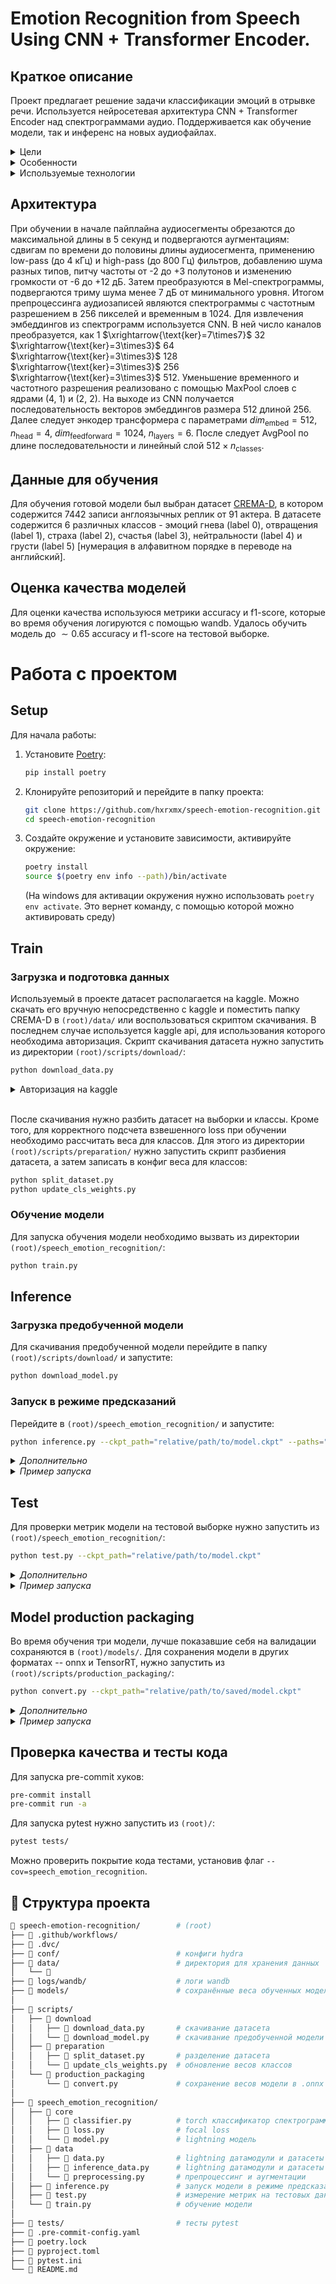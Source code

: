 # Emotion Recognition from Speech Using CNN + Transformer Encoder.

## Краткое описание

Проект предлагает решение задачи классификации эмоций в отрывке речи.
Используется нейросетевая архитектура CNN + Transformer Encoder над
спектрограммами аудио. Поддерживается как обучение модели, так и инференс на
новых аудиофайлах.

<details>
<summary>Цели</summary>

- Реализация архитектуры на основе спектрограмм с использованием сверточных и
  attention-слоёв для решения поставленной задачи.
- Реализация удобного пайплайна для обучения и инференса с использованием
  современных инструментов.

</details>

<details>
<summary>Особенности</summary>

- Предобученные версии модели используются для классификации англоязычных
  отрывков речи.
- Работа с зашумлёнными аудио, использование аугментаций при обучении модели.
- Использование CLI интерфейса для загрузки датасета и начала обучения модели.
- Использование CNN + Transformer Encoder.
- Использование Lightning для реализации модульной читаемой структуры кода.
- Логгирование с помощью wandb.

</details>

<details>
<summary>Используемые технологии</summary>

- Lightning
- Poetry
- Wandb logging
- Hydra config
- Pytest

</details>

## Архитектура

При обучении в начале пайплайна аудиосегменты обрезаются до максимальной длины в
5 секунд и подвергаются аугментациям: сдвигам по времени до половины длины
аудиосегмента, применению low-pass (до 4 кГц) и high-pass (до 800 Гц) фильтров,
добавлению шума разных типов, питчу частоты от -2 до +3 полутонов и изменению
громкости от -6 до +12 дБ. Затем преобразуются в Mel-спектрограммы, подвергаются
триму шума менее 7 дБ от минимального уровня. Итогом препроцессинга аудиозаписей
являются спектрограммы с частотным разрешением в 256 пикселей и временным
в 1024. Для извлечения эмбеддингов из спектрограмм используется CNN. В ней число
каналов преобразуется, как 1 $\xrightarrow{\text{ker}=7\times7}$ 32
$\xrightarrow{\text{ker}=3\times3}$ 64 $\xrightarrow{\text{ker}=3\times3}$ 128
$\xrightarrow{\text{ker}=3\times3}$ 256 $\xrightarrow{\text{ker}=3\times3}$ 512.
Уменьшение временного и частотного разрешения реализовано с помощью MaxPool
слоев с ядрами (4, 1) и (2, 2). На выходе из CNN получается последовательность
векторов эмбеддингов размера 512 длиной 256. Далее следует энкодер трансформера
с параметрами $dim_\text{embed} = 512$, $n_\text{head} = 4$,
$dim_\text{feedforward} = 1024$, $n_\text{layers} = 6$. После следует AvgPool по
длине последовательности и линейный слой $512 \times n_\text{classes}$.

## Данные для обучения

Для обучения готовой модели был выбран датасет
[CREMA-D](https://www.kaggle.com/datasets/ejlok1/cremad), в котором содержится
7442 записи англоязычных реплик от 91 актера. В датасете содержится 6 различных
классов - эмоций гнева (label 0), отвращения (label 1), страха (label 2),
счастья (label 3), нейтральности (label 4) и грусти (label 5) [нумерация в
алфавитном порядке в переводе на английский].

## Оценка качества моделей

Для оценки качества используюся метрики accuracy и f1-score, которые во время
обучения логируются с помощью wandb. Удалось обучить модель до $\sim 0.65$
accuracy и f1-score на тестовой выборке.

# Работа с проектом

## Setup

Для начала работы:

1. Установите [Poetry](https://python-poetry.org/docs/):

   ```bash
   pip install poetry
   ```

2. Клонируйте репозиторий и перейдите в папку проекта:

   ```bash
   git clone https://github.com/hxrxmx/speech-emotion-recognition.git
   cd speech-emotion-recognition
   ```

3. Создайте окружение и установите зависимости, активируйте окружение:

   ```bash
   poetry install
   source $(poetry env info --path)/bin/activate
   ```

   (На windows для активации окружения нужно использовать `poetry env activate`.
   Это вернет команду, с помощью которой можно активировать среду)

## Train

### Загрузка и подготовка данных

Используемый в проекте датасет располагается на kaggle. Можно скачать его
вручную непосредственно с kaggle и поместить папку CREMA-D в `(root)/data/` или
воспользоваться скриптом скачивания. В последнем случае используется kaggle api,
для использования которого необходима авторизация. Скрипт скачивания датасета
нужно запустить из директории `(root)/scripts/download/`:

```bash
python download_data.py
```

<details> <summary>Авторизация на kaggle</summary>
  <blockquote>

Если ранее kaggle api не использовался, зарегестрируйтесь на kaggle, перейдите в
настройки, и выберите "Create New Token". Это запустит скачивание `kaggle.json`
файла, который нужно поместить по пути `~/.kaggle/` (или другому пути, который
указан во всплывающем окне [например, `~/.config/kaggle/`]).

  </blockquote>
</details>
<br>

После скачивания нужно разбить датасет на выборки и классы. Кроме того, для
корректного подсчета взвешенного loss при обучении необходимо рассчитать веса
для классов. Для этого из директории `(root)/scripts/preparation/` нужно
запустить скрипт разбиения датасета, а затем записать в конфиг веса для классов:

```bash
python split_dataset.py
python update_cls_weights.py
```

### Обучение модели

Для запуска обучения модели необходимо вызвать из директории
`(root)/speech_emotion_recognition/`:

```bash
python train.py
```

## Inference

### Загрузка предобученной модели

Для скачивания предобученной модели перейдите в папку `(root)/scripts/download/`
и запустите:

```bash
python download_model.py
```

### Запуск в режиме предсказаний

Перейдите в `(root)/speech_emotion_recognition/` и запустите:

```bash
python inference.py --ckpt_path="relative/path/to/model.ckpt" --paths="in quotes relative paths separated by spaces"
```

<details>
  <summary><i>Дополнительно</i></summary>
  <blockquote>

_По умолчанию (при запуске
`python inference.py --paths="path1.wav path2.wav ..."`) используется модель,
указанная в hydra-конфиге (`config.inference.ckpt_path`)._

_Допускается запуск с другим конфигом, для этого нужно указать при запуске
`--config_path="relative/path/to/config/dir"` и `--config_name="config_name"`_

  </blockquote>
</details>

<details>
  <summary><i>Пример запуска</i></summary>

```bash
python inference.py --paths="../data/CREMA-D-split/test/HAP/1004_TIE_HAP_XX.wav ../data/CREMA-D-split/test/DIS/1005_IWL_DIS_XX.wav ../data/CREMA-D-split/test/SAD/1006_DFA_SAD_XX.wav" --ckpt_path="../models/model-epoch=78-val_loss=0.7900-val_acc=0.674.ckpt"
```

</details>

## Test

Для проверки метрик модели на тестовой выборке нужно запустить из
`(root)/speech_emotion_recognition/`:

```bash
python test.py --ckpt_path="relative/path/to/model.ckpt"
```

<details>
  <summary><i>Дополнительно</i></summary>
  <blockquote>

_По умолчанию (при запуске `python test.py"`) используется модель, указанная в
hydra-конфиге (`config.inference.ckpt_path`)._

_Допускается запуск с другим конфигом, для этого нужно указать при запуске
`--config_path="relative/path/to/config/dir"` и `--config_name="config_name"`_

  </blockquote>
</details>

<details>
  <summary><i>Пример запуска</i></summary>

```bash
python test.py --ckpt_path="../models/model-epoch=78-val_loss=0.7900-val_acc=0.674.ckpt"
```

</details>

## Model production packaging

Во время обучения три модели, лучше показавшие себя на валидации сохраняются в
`(root)/models/`. Для сохранения модели в других форматах -- onnx и TensorRT,
нужно запустить из `(root)/scripts/production_packaging/`:

```bash
python convert.py --ckpt_path="relative/path/to/saved/model.ckpt"
```

<details>
  <summary><i>Дополнительно</i></summary>
  <blockquote>

_По умолчанию веса в форматах .onnx и .pth сохраняются в той же директории и с
тем же исенем, что и выбранная модель .ckpt, но допускается сохранение их в
другом месте. Для этого нужно указать
`--onnx_path="relative/path/for/model.onnx"` и
`--trt_path="relative/path/for/model.pth"`_

_Допускается запуск с другим конфигом, для этого нужно указать при запуске
`--config_path="relative/path/to/config/dir"` и `--config_name="config_name"`_

  </blockquote>
</details>

<details>
  <summary><i>Пример запуска</i></summary>

```bash
python convert.py --ckpt_path="../../models/model-epoch=78-val_loss=0.7900-val_acc=0.674.ckpt"
```

</details>

## Проверка качества и тесты кода

Для запуска pre-commit хуков:

```bash
pre-commit install
pre-commit run -a
```

Для запуска pytest нужно запустить из `(root)/`:

```bash
pytest tests/
```

Можно проверить покрытие кода тестами, установив флаг
`--cov=speech_emotion_recognition`.

## 📂 Структура проекта

```bash
📁 speech-emotion-recognition/        # (root)
├── 📁 .github/workflows/
├── 📁 .dvc/
├── 📁 conf/                          # конфиги hydra
├── 📁 data/                          # директория для хранения данных
│   └── 📁
├── 📁 logs/wandb/                    # логи wandb
├── 📁 models/                        # сохранённые веса обученных моделей
│
├── 📁 scripts/
│   ├── 📁 download
│   │   ├── 📄 download_data.py       # скачивание датасета
│   │   └── 📄 download_model.py      # скачивание предобученной модели
│   ├── 📁 preparation
│   │   ├── 📄 split_dataset.py       # разделение датасета
│   │   └── 📄 update_cls_weights.py  # обновление весов классов
│   └── 📁 production_packaging
│       └── 📄 convert.py             # сохранение весов модели в .onnx и .pth
│
├── 📁 speech_emotion_recognition/
│   ├── 📁 core
│   │   ├── 📄 classifier.py          # torch классификатор спектрограмм
│   │   ├── 📄 loss.py                # focal loss
│   │   └── 📄 model.py               # lightning модель
│   ├── 📁 data
│   │   ├── 📄 data.py                # lightning датамодули и датасеты
│   │   ├── 📄 inference_data.py      # lightning датамодули и датасеты для предсказаний
│   │   └── 📄 preprocessing.py       # препроцессинг и аугментации
│   ├── 📄 inference.py               # запуск модели в режиме предсказаний
│   ├── 📄 test.py                    # измерение метрик на тестовых данных
│   └── 📄 train.py                   # обучение модели
│
├── 📁 tests/                         # тесты pytest
├── 📄 .pre-commit-config.yaml
├── 📄 poetry.lock
├── 📄 pyproject.toml
├── 📄 pytest.ini
└── 📄 README.md
```
